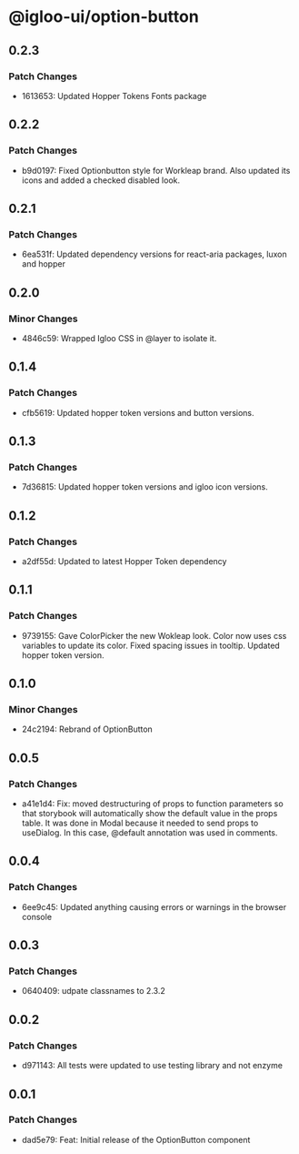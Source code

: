 # @igloo-ui/option-button

## 0.2.3

### Patch Changes

- 1613653: Updated Hopper Tokens Fonts package

## 0.2.2

### Patch Changes

- b9d0197: Fixed Optionbutton style for Workleap brand. Also updated its icons and added a checked disabled look.

## 0.2.1

### Patch Changes

- 6ea531f: Updated dependency versions for react-aria packages, luxon and hopper

## 0.2.0

### Minor Changes

- 4846c59: Wrapped Igloo CSS in @layer to isolate it.

## 0.1.4

### Patch Changes

- cfb5619: Updated hopper token versions and button versions.

## 0.1.3

### Patch Changes

- 7d36815: Updated hopper token versions and igloo icon versions.

## 0.1.2

### Patch Changes

- a2df55d: Updated to latest Hopper Token dependency

## 0.1.1

### Patch Changes

- 9739155: Gave ColorPicker the new Wokleap look. Color now uses css variables to update its color. Fixed spacing issues in tooltip. Updated hopper token version.

## 0.1.0

### Minor Changes

- 24c2194: Rebrand of OptionButton

## 0.0.5

### Patch Changes

- a41e1d4: Fix: moved destructuring of props to function parameters so that storybook will automatically show the default value in the props table. It was done in Modal because it needed to send props to useDialog. In this case, @default annotation was used in comments.

## 0.0.4

### Patch Changes

- 6ee9c45: Updated anything causing errors or warnings in the browser console

## 0.0.3

### Patch Changes

- 0640409: udpate classnames to 2.3.2

## 0.0.2

### Patch Changes

- d971143: All tests were updated to use testing library and not enzyme

## 0.0.1

### Patch Changes

- dad5e79: Feat: Initial release of the OptionButton component
